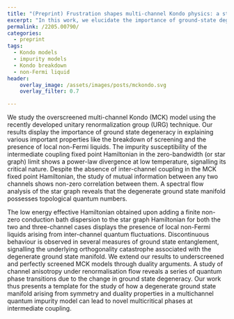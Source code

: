```yaml
---
title: "(Preprint) Frustration shapes multi-channel Kondo physics: a star graph perspective"
excerpt: "In this work, we elucidate the importance of ground-state degeneracy and frustration in determining the physics of the multichannel Kondo model."
permalink: /2205.00790/
categories:
  - preprint
tags:
  - Kondo models
  - impurity models
  - Kondo breakdown
  - non-Fermi liquid
header:
    overlay_image: /assets/images/posts/mckondo.svg
    overlay_filter: 0.7

---
```


We study the overscreened multi-channel Kondo (MCK) model using the recently developed unitary renormalization group (URG) technique. Our results display the importance of ground state degeneracy in explaining various important properties like the breakdown of screening and the presence of local non-Fermi liquids. The impurity susceptibility of the intermediate coupling fixed point Hamiltonian in the zero-bandwidth (or star graph) limit shows a power-law divergence at low temperature, signalling its critical nature. Despite the absence of inter-channel coupling in the MCK fixed point Hamiltonian, the study of mutual information between any two channels shows non-zero correlation between them. A spectral flow analysis of the star graph reveals that the degenerate ground state manifold possesses topological quantum numbers.

The low energy effective Hamiltonian obtained upon adding a finite non-zero conduction bath dispersion to the star graph Hamiltonian for both the two and three-channel cases displays the presence of local non-Fermi liquids arising from inter-channel quantum fluctuations. Discontinuous behaviour is observed in several measures of ground state entanglement, signalling the underlying orthogonality catastrophe associated with the degenerate ground state manifold. We extend our results to underscreened and perfectly screened MCK models through duality arguments. A study of channel anisotropy under renormalisation flow reveals a series of quantum phase transitions due to the change in ground state degeneracy. Our work thus presents a template for the study of how a degenerate ground state manifold arising from symmetry and duality properties in a multichannel quantum impurity model can lead to novel multicritical phases at intermediate coupling.

